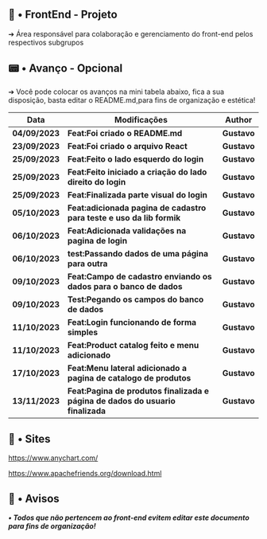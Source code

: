 ## 🧭 • FrontEnd - Projeto

➔ Área responsável para colaboração e gerenciamento do front-end pelos respectivos subgrupos


## 📟 • Avanço - Opcional

➔ Você pode colocar os avanços na mini tabela abaixo, fica a sua disposição, basta editar o README.md,para fins de organização e estética!

| **Data** | **Modificações** | **Author** |
| --- | --- | --- | 
| **04/09/2023** | **Feat:Foi criado o README.md** | **Gustavo** |
| **23/09/2023** | **Feat:Foi criado o arquivo React** | **Gustavo** |
| **25/09/2023** | **Feat:Feito o lado esquerdo do login** | **Gustavo** |
| **25/09/2023** | **Feat:Feito iniciado a criação do lado direito do login** | **Gustavo** |
| **25/09/2023** | **Feat:Finalizada parte visual do login** | **Gustavo** |
| **05/10/2023** | **Feat:adicionada pagina de cadastro para teste e uso da lib formik** | **Gustavo** |
| **06/10/2023** | **Feat:Adicionada validações na pagina de login** | **Gustavo** |
| **06/10/2023** | **test:Passando dados de uma página para outra** | **Gustavo** |
| **09/10/2023** | **Feat:Campo de cadastro enviando os dados para o banco de dados** | **Gustavo** |
| **09/10/2023** | **Test:Pegando os campos do banco de dados** | **Gustavo** |
| **11/10/2023** | **Feat:Login funcionando de forma simples** | **Gustavo** |
| **11/10/2023** | **Feat:Product catalog feito e menu adicionado** | **Gustavo** |
| **17/10/2023** | **Feat:Menu lateral adicionado a pagina de catalogo de produtos** | **Gustavo** |
| **13/11/2023** | **Feat:Pagina de produtos finalizada e página de dados do usuario finalizada** | **Gustavo** |
## 🎂 • Sites 

https://www.anychart.com/

https://www.apachefriends.org/download.html

## 🛑 • Avisos
***• Todos que não pertencem ao front-end evitem editar este documento para fins de organização!***
